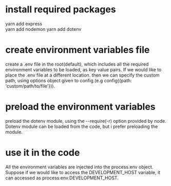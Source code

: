# install required packages
yarn add express    
yarn add nodemon
yarn add dotenv

# create environment variables file
create a .env file in the root(default), which includes all the required environment variables to be loaded, as key value pairs. If we would like to place the .env file at a different location. then we can specify the custom path, using options object given to config.(e.g config({path: 'custom/path/to/file'})).

# preload the environment variables
preload the dotenv module, using the --require(-r) option provided by node. Dotenv module can be loaded from the code, but i prefer preloading the module.

# use it in the code
All the environment variables are injected into the process.env object. Suppose if we would like to access the DEVELOPMENT_HOST variable, it can accessed as process.env.DEVELOPMENT_HOST.
